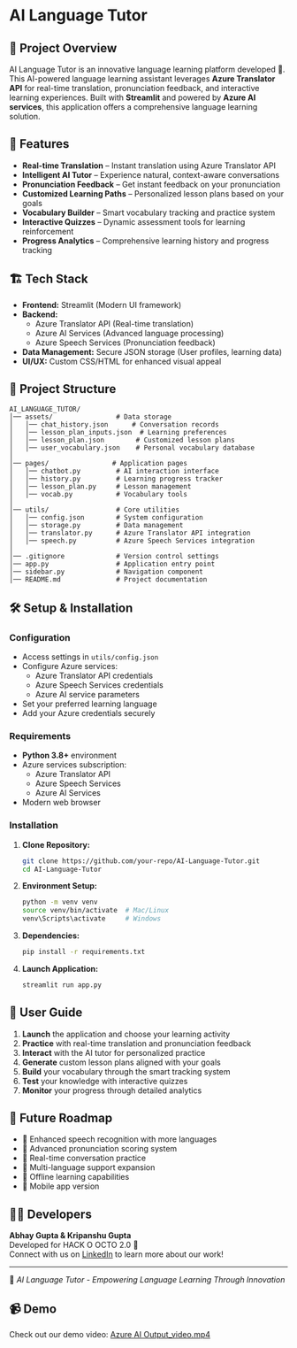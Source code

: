 # AI Language Tutor

## 📌 Project Overview
AI Language Tutor is an innovative language learning platform developed 🚀. This AI-powered language learning assistant leverages **Azure Translator API** for real-time translation, pronunciation feedback, and interactive learning experiences. Built with **Streamlit** and powered by **Azure AI services**, this application offers a comprehensive language learning solution.

## 🚀 Features
- **Real-time Translation** – Instant translation using Azure Translator API
- **Intelligent AI Tutor** – Experience natural, context-aware conversations
- **Pronunciation Feedback** – Get instant feedback on your pronunciation
- **Customized Learning Paths** – Personalized lesson plans based on your goals
- **Vocabulary Builder** – Smart vocabulary tracking and practice system
- **Interactive Quizzes** – Dynamic assessment tools for learning reinforcement
- **Progress Analytics** – Comprehensive learning history and progress tracking

## 🏗️ Tech Stack
- **Frontend:** Streamlit (Modern UI framework)
- **Backend:** 
  - Azure Translator API (Real-time translation)
  - Azure AI Services (Advanced language processing)
  - Azure Speech Services (Pronunciation feedback)
- **Data Management:** Secure JSON storage (User profiles, learning data)
- **UI/UX:** Custom CSS/HTML for enhanced visual appeal

## 📂 Project Structure
```plaintext
AI_LANGUAGE_TUTOR/
│── assets/                # Data storage
│   │── chat_history.json      # Conversation records
│   │── lesson_plan_inputs.json  # Learning preferences
│   │── lesson_plan.json        # Customized lesson plans
│   │── user_vocabulary.json    # Personal vocabulary database
│
│── pages/                # Application pages
│   │── chatbot.py         # AI interaction interface
│   │── history.py         # Learning progress tracker
│   │── lesson_plan.py     # Lesson management
│   │── vocab.py           # Vocabulary tools
│
│── utils/                 # Core utilities
│   │── config.json        # System configuration
│   │── storage.py         # Data management
│   │── translator.py      # Azure Translator API integration
│   │── speech.py          # Azure Speech Services integration
│
│── .gitignore             # Version control settings
│── app.py                 # Application entry point
│── sidebar.py             # Navigation component
│── README.md              # Project documentation
```

## 🛠️ Setup & Installation
### **Configuration**
- Access settings in `utils/config.json`
- Configure Azure services:
  - Azure Translator API credentials
  - Azure Speech Services credentials
  - Azure AI service parameters
- Set your preferred learning language
- Add your Azure credentials securely

### **Requirements**
- **Python 3.8+** environment
- Azure services subscription:
  - Azure Translator API
  - Azure Speech Services
  - Azure AI Services
- Modern web browser

### **Installation**
1. **Clone Repository:**
   ```sh
   git clone https://github.com/your-repo/AI-Language-Tutor.git
   cd AI-Language-Tutor
   ```
2. **Environment Setup:**
   ```sh
   python -m venv venv
   source venv/bin/activate  # Mac/Linux
   venv\Scripts\activate     # Windows
   ```
3. **Dependencies:**
   ```sh
   pip install -r requirements.txt
   ```
4. **Launch Application:**
   ```sh
   streamlit run app.py
   ```

## 📖 User Guide
1. **Launch** the application and choose your learning activity
2. **Practice** with real-time translation and pronunciation feedback
3. **Interact** with the AI tutor for personalized practice
4. **Generate** custom lesson plans aligned with your goals
5. **Build** your vocabulary through the smart tracking system
6. **Test** your knowledge with interactive quizzes
7. **Monitor** your progress through detailed analytics

## 🎯 Future Roadmap
- 🔄 Enhanced speech recognition with more languages
- 🔄 Advanced pronunciation scoring system
- 🔄 Real-time conversation practice
- 🔄 Multi-language support expansion
- 🔄 Offline learning capabilities
- 🔄 Mobile app version

## 👨‍💻 Developers
**Abhay Gupta & Kripanshu Gupta**  
Developed for HACK O OCTO 2.0 🚀  
Connect with us on [LinkedIn](https://www.linkedin.com/) to learn more about our work!

---
🔹 *AI Language Tutor - Empowering Language Learning Through Innovation*

## 📹 Demo
Check out our demo video: [Azure AI Output_video.mp4](Azure%20AI%20Output_video.mp4)

